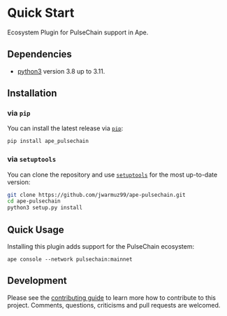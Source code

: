 # Quick Start

Ecosystem Plugin for PulseChain support in Ape.

## Dependencies

- [python3](https://www.python.org/downloads) version 3.8 up to 3.11.

## Installation

### via `pip`

You can install the latest release via [`pip`](https://pypi.org/project/pip/):

```bash
pip install ape_pulsechain
```

### via `setuptools`

You can clone the repository and use [`setuptools`](https://github.com/pypa/setuptools) for the most up-to-date version:

```bash
git clone https://github.com/jwarmuz99/ape-pulsechain.git
cd ape-pulsechain
python3 setup.py install
```

## Quick Usage

Installing this plugin adds support for the PulseChain ecosystem:

```
ape console --network pulsechain:mainnet
```

## Development

Please see the [contributing guide](CONTRIBUTING.md) to learn more how to contribute to this project.
Comments, questions, criticisms and pull requests are welcomed.
